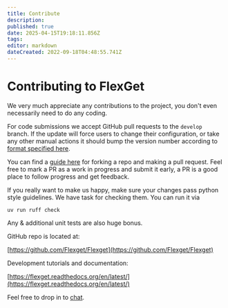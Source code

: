 ```yaml
---
title: Contribute
description: 
published: true
date: 2025-04-15T19:18:11.856Z
tags: 
editor: markdown
dateCreated: 2022-09-18T04:48:55.741Z
---
```


# Contributing to FlexGet
We very much appreciate any contributions to the project, you don't even necessarily need to do any coding.

For code submissions we accept GitHub pull requests to the `develop` branch. If the update will force users to change their configuration, or take any other manual actions it should bump the version number according to [format specified here](/UpgradeActions).

You can find a [guide here](https://help.github.com/articles/fork-a-repo) for forking a repo and making a pull request. Feel free to mark a PR as a work in progress and submit it early, a PR is a good place to follow progress and get feedback.

If you really want to make us happy, make sure your changes pass python style guidelines. We have task for checking them. You can run it via

```
uv run ruff check
```

Any & additional unit tests are also huge bonus.

GitHub repo is located at:

[https://github.com/Flexget/Flexget](https://github.com/Flexget/Flexget)

Development tutorials and documentation:

[https://flexget.readthedocs.org/en/latest/](https://flexget.readthedocs.org/en/latest/)

Feel free to drop in to [chat](/Chat).